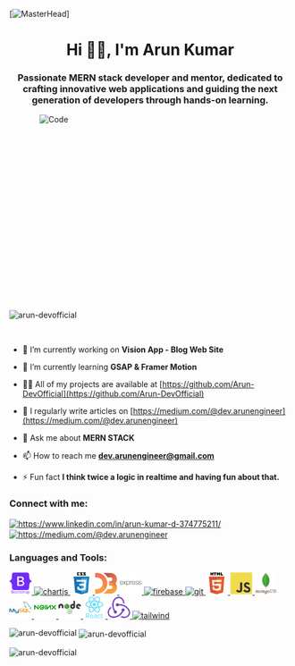 [![MasterHead](https://drive.google.com/file/d/1QqNGtZ3Ae8wkipGgxM2tMy-q1QPA4kQj/view?usp=drive_link)]

<h1 align="center">Hi 👋🏻, I'm Arun Kumar</h1>
<h3 align="center">Passionate MERN stack developer and mentor, dedicated to crafting innovative web applications and guiding the next generation of developers through hands-on learning.</h3>
<img align="right" width="450px" height="350px" src="https://res.cloudinary.com/dscycqmhw/image/upload/v1708174646/Codefeast/Courses/wtqss28inwyucb30m0hd.gif" alt="Code"/>


<p align="left"> <img src="https://komarev.com/ghpvc/?username=arun-devofficial&label=Profile%20views&color=0e75b6&style=flat" alt="arun-devofficial" /> </p>

<p align="left"> <a href="https://twitter.com/" target="blank"><img src="https://img.shields.io/twitter/follow/?logo=twitter&style=for-the-badge" alt="" /></a> </p>

- 🔭 I’m currently working on **Vision App - Blog Web Site**

- 🌱 I’m currently learning **GSAP & Framer Motion**

- 👨‍💻 All of my projects are available at [https://github.com/Arun-DevOfficial](https://github.com/Arun-DevOfficial)

- 📝 I regularly write articles on [https://medium.com/@dev.arunengineer](https://medium.com/@dev.arunengineer)

- 💬 Ask me about **MERN STACK**

- 📫 How to reach me **dev.arunengineer@gmail.com**

- ⚡ Fun fact **I think twice a logic in realtime and having fun about that.**

<h3 align="left">Connect with me:</h3>
<p align="left">
<a href="https://linkedin.com/in/https://www.linkedin.com/in/arun-kumar-d-374775211/" target="blank"><img align="center" src="https://raw.githubusercontent.com/rahuldkjain/github-profile-readme-generator/master/src/images/icons/Social/linked-in-alt.svg" alt="https://www.linkedin.com/in/arun-kumar-d-374775211/" height="30" width="40" /></a>
<a href="https://medium.com/https://medium.com/@dev.arunengineer" target="blank"><img align="center" src="https://raw.githubusercontent.com/rahuldkjain/github-profile-readme-generator/master/src/images/icons/Social/medium.svg" alt="https://medium.com/@dev.arunengineer" height="30" width="40" /></a>
</p>

<h3 align="left">Languages and Tools:</h3>
<p align="left"> <a href="https://getbootstrap.com" target="_blank" rel="noreferrer"> <img src="https://raw.githubusercontent.com/devicons/devicon/master/icons/bootstrap/bootstrap-plain-wordmark.svg" alt="bootstrap" width="40" height="40"/> </a> <a href="https://www.chartjs.org" target="_blank" rel="noreferrer"> <img src="https://www.chartjs.org/media/logo-title.svg" alt="chartjs" width="40" height="40"/> </a> <a href="https://www.w3schools.com/css/" target="_blank" rel="noreferrer"> <img src="https://raw.githubusercontent.com/devicons/devicon/master/icons/css3/css3-original-wordmark.svg" alt="css3" width="40" height="40"/> </a> <a href="https://d3js.org/" target="_blank" rel="noreferrer"> <img src="https://raw.githubusercontent.com/devicons/devicon/master/icons/d3js/d3js-original.svg" alt="d3js" width="40" height="40"/> </a> <a href="https://expressjs.com" target="_blank" rel="noreferrer"> <img src="https://raw.githubusercontent.com/devicons/devicon/master/icons/express/express-original-wordmark.svg" alt="express" width="40" height="40"/> </a> <a href="https://firebase.google.com/" target="_blank" rel="noreferrer"> <img src="https://www.vectorlogo.zone/logos/firebase/firebase-icon.svg" alt="firebase" width="40" height="40"/> </a> <a href="https://git-scm.com/" target="_blank" rel="noreferrer"> <img src="https://www.vectorlogo.zone/logos/git-scm/git-scm-icon.svg" alt="git" width="40" height="40"/> </a> <a href="https://www.w3.org/html/" target="_blank" rel="noreferrer"> <img src="https://raw.githubusercontent.com/devicons/devicon/master/icons/html5/html5-original-wordmark.svg" alt="html5" width="40" height="40"/> </a> <a href="https://developer.mozilla.org/en-US/docs/Web/JavaScript" target="_blank" rel="noreferrer"> <img src="https://raw.githubusercontent.com/devicons/devicon/master/icons/javascript/javascript-original.svg" alt="javascript" width="40" height="40"/> </a> <a href="https://www.mongodb.com/" target="_blank" rel="noreferrer"> <img src="https://raw.githubusercontent.com/devicons/devicon/master/icons/mongodb/mongodb-original-wordmark.svg" alt="mongodb" width="40" height="40"/> </a> <a href="https://www.mysql.com/" target="_blank" rel="noreferrer"> <img src="https://raw.githubusercontent.com/devicons/devicon/master/icons/mysql/mysql-original-wordmark.svg" alt="mysql" width="40" height="40"/> </a> <a href="https://www.nginx.com" target="_blank" rel="noreferrer"> <img src="https://raw.githubusercontent.com/devicons/devicon/master/icons/nginx/nginx-original.svg" alt="nginx" width="40" height="40"/> </a> <a href="https://nodejs.org" target="_blank" rel="noreferrer"> <img src="https://raw.githubusercontent.com/devicons/devicon/master/icons/nodejs/nodejs-original-wordmark.svg" alt="nodejs" width="40" height="40"/> </a> <a href="https://reactjs.org/" target="_blank" rel="noreferrer"> <img src="https://raw.githubusercontent.com/devicons/devicon/master/icons/react/react-original-wordmark.svg" alt="react" width="40" height="40"/> </a> <a href="https://redux.js.org" target="_blank" rel="noreferrer"> <img src="https://raw.githubusercontent.com/devicons/devicon/master/icons/redux/redux-original.svg" alt="redux" width="40" height="40"/> </a> <a href="https://tailwindcss.com/" target="_blank" rel="noreferrer"> <img src="https://www.vectorlogo.zone/logos/tailwindcss/tailwindcss-icon.svg" alt="tailwind" width="40" height="40"/> </a> </p>

<p><img align="left" src="https://github-readme-stats.vercel.app/api/top-langs?username=arun-devofficial&show_icons=true&locale=en&layout=compact" alt="arun-devofficial" /></p>

<p>&nbsp;<img align="center" src="https://github-readme-stats.vercel.app/api?username=arun-devofficial&show_icons=true&locale=en" alt="arun-devofficial" /></p>

<p><img align="center" src="https://github-readme-streak-stats.herokuapp.com/?user=arun-devofficial&" alt="arun-devofficial" /></p>
